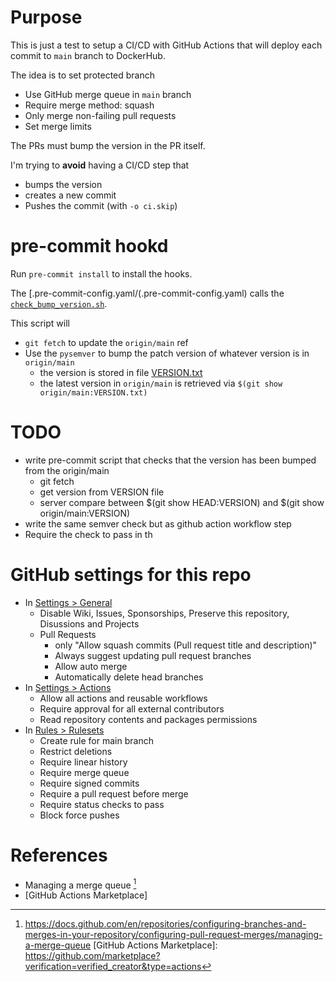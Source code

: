 # Purpose 

This is just a test to setup a CI/CD with GitHub Actions that will 
deploy each commit to `main` branch to DockerHub. 

The idea is to set protected branch 
* Use GitHub merge queue in `main` branch
* Require merge method: squash
* Only merge non-failing pull requests
* Set merge limits

The PRs must bump the version in the PR itself.

I'm trying to **avoid**  having a CI/CD step that 

* bumps the version
* creates a new commit
* Pushes the commit (with `-o ci.skip`)

# pre-commit hookd

Run `pre-commit install`  to install the hooks. 

The [.pre-commit-config.yaml/(.pre-commit-config.yaml) 
calls the [`check_bump_version.sh`](check_bump_version.sh).

This script will 
* `git fetch` to update the `origin/main` ref
* Use the `pysemver` to bump the patch version of whatever version is in `origin/main`
  * the version is stored in file [VERSION.txt](VERSION.txt)
  * the latest version in `origin/main` is retrieved via `$(git show origin/main:VERSION.txt)`


# TODO 
* write pre-commit script that checks that the version has been bumped from the origin/main
  * git fetch
  * get version from VERSION file
  * server compare between $(git show HEAD:VERSION) and $(git show origin/main:VERSION)
* write the same semver check but as github action workflow step
* Require the check to pass in th
# GitHub settings for this repo 

* In [Settings > General](https://github.com/ecerulm-org/rust-github-actions-example/settings)
  * Disable Wiki, Issues, Sponsorships, Preserve this repository, Disussions and Projects
  * Pull Requests
    * only "Allow squash commits (Pull request title and description)"
    * Always suggest updating pull request branches
    * Allow auto merge
    * Automatically delete head branches
* In [Settings > Actions](https://github.com/ecerulm-org/rust-github-actions-example/settings/actions)
  * Allow all actions and reusable workflows
  * Require approval for all external contributors
  * Read repository contents and packages permissions
* In [Rules > Rulesets](https://github.com/ecerulm-org/rust-github-actions-example/settings/rules)
  * Create rule for main branch
  * Restrict deletions
  * Require linear history
  * Require merge queue
  * Require signed commits
  * Require a pull request before merge
  * Require status checks to pass
  * Block force pushes
  

# References

* Managing a merge queue [^mergequeue]
* [GitHub Actions Marketplace]

[^mergequeue]: https://docs.github.com/en/repositories/configuring-branches-and-merges-in-your-repository/configuring-pull-request-merges/managing-a-merge-queue 
[GitHub Actions Marketplace]: https://github.com/marketplace?verification=verified_creator&type=actions
